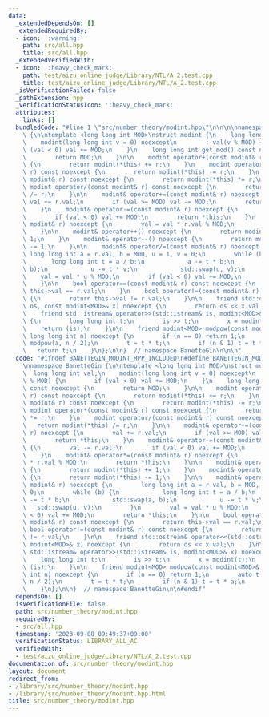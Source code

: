 ```yaml
---
data:
  _extendedDependsOn: []
  _extendedRequiredBy:
  - icon: ':warning:'
    path: src/all.hpp
    title: src/all.hpp
  _extendedVerifiedWith:
  - icon: ':heavy_check_mark:'
    path: test/aizu_online_judge/Library/NTL/A_2.test.cpp
    title: test/aizu_online_judge/Library/NTL/A_2.test.cpp
  _isVerificationFailed: false
  _pathExtension: hpp
  _verificationStatusIcon: ':heavy_check_mark:'
  attributes:
    links: []
  bundledCode: "#line 1 \"src/number_theory/modint.hpp\"\n\n\n\nnamespace BanetteGin\
    \ {\n\ntemplate <long long int MOD>\nstruct modint {\n    long long int val;\n\
    \    modint(long long int v = 0) noexcept\n        : val(v % MOD) {\n        if\
    \ (val < 0) val += MOD;\n    }\n    long long int get_mod() const noexcept {\n\
    \        return MOD;\n    }\n\n    modint operator+(const modint& r) const noexcept\
    \ {\n        return modint(*this) += r;\n    }\n    modint operator-(const modint&\
    \ r) const noexcept {\n        return modint(*this) -= r;\n    }\n    modint operator*(const\
    \ modint& r) const noexcept {\n        return modint(*this) *= r;\n    }\n   \
    \ modint operator/(const modint& r) const noexcept {\n        return modint(*this)\
    \ /= r;\n    }\n\n    modint& operator+=(const modint& r) noexcept {\n       \
    \ val += r.val;\n        if (val >= MOD) val -= MOD;\n        return *this;\n\
    \    }\n    modint& operator-=(const modint& r) noexcept {\n        val -= r.val;\n\
    \        if (val < 0) val += MOD;\n        return *this;\n    }\n    modint& operator*=(const\
    \ modint& r) noexcept {\n        val = val * r.val % MOD;\n        return *this;\n\
    \    }\n\n    modint& operator++() noexcept {\n        return modint(*this) +=\
    \ 1;\n    }\n    modint& operator--() noexcept {\n        return modint(*this)\
    \ -= 1;\n    }\n\n    modint& operator/=(const modint& r) noexcept {\n       \
    \ long long int a = r.val, b = MOD, u = 1, v = 0;\n        while (b) {\n     \
    \       long long int t = a / b;\n            a -= t * b;\n            std::swap(a,\
    \ b);\n            u -= t * v;\n            std::swap(u, v);\n        }\n    \
    \    val = val * u % MOD;\n        if (val < 0) val += MOD;\n        return *this;\n\
    \    }\n\n    bool operator==(const modint& r) const noexcept {\n        return\
    \ this->val == r.val;\n    }\n    bool operator!=(const modint& r) const noexcept\
    \ {\n        return this->val != r.val;\n    }\n\n    friend std::ostream& operator<<(std::ostream&\
    \ os, const modint<MOD>& x) noexcept {\n        return os << x.val;\n    }\n\n\
    \    friend std::istream& operator>>(std::istream& is, modint<MOD>& x) noexcept\
    \ {\n        long long int t;\n        is >> t;\n        x = modint(t);\n    \
    \    return (is);\n    }\n\n    friend modint<MOD> modpow(const modint<MOD>& a,\
    \ long long int n) noexcept {\n        if (n == 0) return 1;\n        auto t =\
    \ modpow(a, n / 2);\n        t = t * t;\n        if (n & 1) t = t * a;\n     \
    \   return t;\n    }\n};\n\n}  // namespace BanetteGin\n\n\n"
  code: "#ifndef BANETTEGIN_MODINT_HPP_INCLUDED\n#define BANETTEGIN_MODINT_HPP_INCLUDED\n\
    \nnamespace BanetteGin {\n\ntemplate <long long int MOD>\nstruct modint {\n  \
    \  long long int val;\n    modint(long long int v = 0) noexcept\n        : val(v\
    \ % MOD) {\n        if (val < 0) val += MOD;\n    }\n    long long int get_mod()\
    \ const noexcept {\n        return MOD;\n    }\n\n    modint operator+(const modint&\
    \ r) const noexcept {\n        return modint(*this) += r;\n    }\n    modint operator-(const\
    \ modint& r) const noexcept {\n        return modint(*this) -= r;\n    }\n   \
    \ modint operator*(const modint& r) const noexcept {\n        return modint(*this)\
    \ *= r;\n    }\n    modint operator/(const modint& r) const noexcept {\n     \
    \   return modint(*this) /= r;\n    }\n\n    modint& operator+=(const modint&\
    \ r) noexcept {\n        val += r.val;\n        if (val >= MOD) val -= MOD;\n\
    \        return *this;\n    }\n    modint& operator-=(const modint& r) noexcept\
    \ {\n        val -= r.val;\n        if (val < 0) val += MOD;\n        return *this;\n\
    \    }\n    modint& operator*=(const modint& r) noexcept {\n        val = val\
    \ * r.val % MOD;\n        return *this;\n    }\n\n    modint& operator++() noexcept\
    \ {\n        return modint(*this) += 1;\n    }\n    modint& operator--() noexcept\
    \ {\n        return modint(*this) -= 1;\n    }\n\n    modint& operator/=(const\
    \ modint& r) noexcept {\n        long long int a = r.val, b = MOD, u = 1, v =\
    \ 0;\n        while (b) {\n            long long int t = a / b;\n            a\
    \ -= t * b;\n            std::swap(a, b);\n            u -= t * v;\n         \
    \   std::swap(u, v);\n        }\n        val = val * u % MOD;\n        if (val\
    \ < 0) val += MOD;\n        return *this;\n    }\n\n    bool operator==(const\
    \ modint& r) const noexcept {\n        return this->val == r.val;\n    }\n   \
    \ bool operator!=(const modint& r) const noexcept {\n        return this->val\
    \ != r.val;\n    }\n\n    friend std::ostream& operator<<(std::ostream& os, const\
    \ modint<MOD>& x) noexcept {\n        return os << x.val;\n    }\n\n    friend\
    \ std::istream& operator>>(std::istream& is, modint<MOD>& x) noexcept {\n    \
    \    long long int t;\n        is >> t;\n        x = modint(t);\n        return\
    \ (is);\n    }\n\n    friend modint<MOD> modpow(const modint<MOD>& a, long long\
    \ int n) noexcept {\n        if (n == 0) return 1;\n        auto t = modpow(a,\
    \ n / 2);\n        t = t * t;\n        if (n & 1) t = t * a;\n        return t;\n\
    \    }\n};\n\n}  // namespace BanetteGin\n\n#endif"
  dependsOn: []
  isVerificationFile: false
  path: src/number_theory/modint.hpp
  requiredBy:
  - src/all.hpp
  timestamp: '2023-09-08 09:49:37+09:00'
  verificationStatus: LIBRARY_ALL_AC
  verifiedWith:
  - test/aizu_online_judge/Library/NTL/A_2.test.cpp
documentation_of: src/number_theory/modint.hpp
layout: document
redirect_from:
- /library/src/number_theory/modint.hpp
- /library/src/number_theory/modint.hpp.html
title: src/number_theory/modint.hpp
---
```

